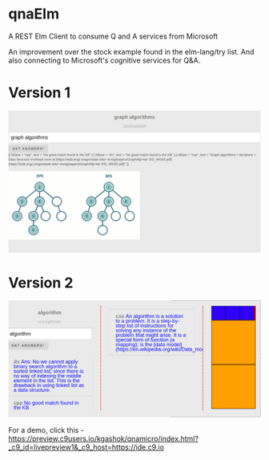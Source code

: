 # qnaElm
A REST Elm Client to consume Q and A services from Microsoft 

An improvement over the stock example found in the elm-lang/try list. 
And also connecting to Microsoft's cognitive services for Q&A. 

# Version 1
![version1](https://github.com/kgashok/qnaElm/blob/master/img/qnaService.png)

# Version 2
![version2](https://github.com/kgashok/qnaElm/blob/master/img/version2.png)

For a demo, click this - https://preview.c9users.io/kgashok/qnamicro/index.html?_c9_id=livepreview1&_c9_host=https://ide.c9.io



